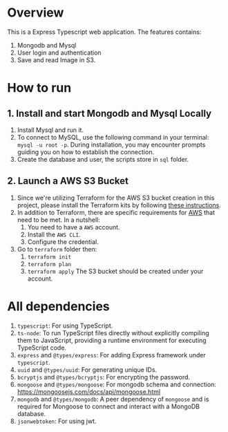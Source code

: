 # Overview
This is a Express Typescript web application. The features contains:
1. Mongodb and Mysql
2. User login and authentication
3. Save and read Image in S3.
   
# How to run
## 1. Install and start Mongodb and Mysql Locally
1. Install Mysql and run it.
2. To connect to MySQL, use the following command in your terminal: `mysql -u root -p`. During installation, you may encounter prompts guiding you on how to establish the connection.
3. Create the database and user, the scripts store in `sql` folder.

## 2. Launch a AWS S3 Bucket
1. Since we're utilizing Terraform for the AWS S3 bucket creation in this project, please install the Terraform kits by following [these instructions](https://developer.hashicorp.com/terraform/tutorials/aws-get-started/install-cli).
2. In addition to Terraform, there are specific requirements for [AWS](https://developer.hashicorp.com/terraform/tutorials/aws-get-started/aws-build#prerequisites) that need to be met. In a nutshell:
   1. You need to have a `AWS` account.
   2. Install the `AWS CLI`.
   3. Configure the credential.
3. Go to `terraform` folder then:
   1. `terraform init`
   2. `terraform plan`
   3. `terraform apply`
   The S3 bucket should be created under your account.

# All dependencies
1. `typescript`: For using TypeScript.
2. `ts-node`: To run TypeScript files directly without explicitly compiling them to JavaScript, providing a runtime environment for executing TypeScript code.
3. `express` and `@types/express`: For adding Express framework under `typescript`.
4. `uuid` and `@types/uuid`: For generating unique IDs.
5. `bcryptjs` and `@types/bcryptjs`: For encrypting the password.
6. `mongoose` and `@types/mongoose`: For mongodb schema and connection:
https://mongoosejs.com/docs/api/mongoose.html
1. `mongodb` and `@types/mongodb`: A peer dependency of `mongoose` and is required for Mongoose to connect and interact with a MongoDB database.
2. `jsonwebtoken`: For using jwt.